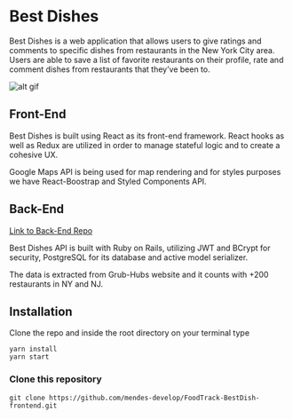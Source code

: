 # Best Dishes

Best Dishes is a web application that allows users to give ratings and comments to specific dishes from restaurants in the New York City area. Users are able to save a list of favorite restaurants on their profile, rate and comment dishes from restaurants that they’ve been to.

   ![alt gif](https://github.com/mendes-develop/FoodTrack-BestDish-frontend/blob/master/public/out.gif)


## Front-End
Best Dishes is built using React as its front-end framework.
React hooks as well as Redux are utilized in order to manage stateful logic and to create a cohesive UX.

Google Maps API is being used for map rendering and for styles purposes we have React-Boostrap and Styled Components API.

## Back-End
[Link to Back-End Repo](https://github.com/mendes-develop/FoodTrack-BestDish-api)

Best Dishes API is built with Ruby on Rails, utilizing JWT and BCrypt for security, PostgreSQL for its database and active model serializer.

The data is extracted from Grub-Hubs website and it counts with +200 restaurants in NY and NJ.

## Installation
Clone the repo and inside the root directory on your terminal type
```
yarn install
yarn start
```

### Clone this repository
```
git clone https://github.com/mendes-develop/FoodTrack-BestDish-frontend.git

```

